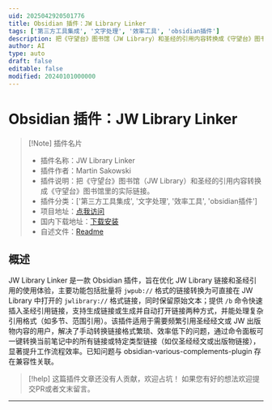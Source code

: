 ```yaml
---
uid: 2025042920501776
title: Obsidian 插件：JW Library Linker
tags: ['第三方工具集成', '文字处理', '效率工具', 'obsidian插件']
description: 把《守望台》图书馆（JW Library）和圣经的引用内容转换成《守望台》图书馆里的实际链接。
author: AI
type: auto
draft: false
editable: false
modified: 20240101000000
---
```


# Obsidian 插件：JW Library Linker

> [!Note] 插件名片
> - 插件名称：JW Library Linker
> - 插件作者：Martin Sakowski
> - 插件说明：把《守望台》图书馆（JW Library）和圣经的引用内容转换成《守望台》图书馆里的实际链接。
> - 插件分类：['第三方工具集成', '文字处理', '效率工具', 'obsidian插件']
> - 项目地址：[点我访问](https://github.com/msakowski/obsidian-library-linker)
> - 国内下载地址：[下载安装](https://pkmer.cn/products/plugin/pluginMarket/?jw-library-linker)
> - 自述文件：[Readme](https://ghproxy.net/https://raw.githubusercontent.com/msakowski/obsidian-library-linker/main/README.md)



## 概述

JW Library Linker 是一款 Obsidian 插件，旨在优化 JW Library 链接和圣经引用的使用体验，主要功能包括批量将 `jwpub://` 格式的链接转换为可直接在 JW Library 中打开的 `jwlibrary://` 格式链接，同时保留原始文本；提供 `/b` 命令快速插入圣经引用链接，支持生成链接或生成并自动打开链接两种方式，并能处理复杂引用格式（如多节、范围引用）。该插件适用于需要频繁引用圣经经文或 JW 出版物内容的用户，解决了手动转换链接格式繁琐、效率低下的问题，通过命令面板可一键转换当前笔记中的所有链接或特定类型链接（如仅圣经经文或出版物链接），显著提升工作流程效率。已知问题与 obsidian-various-complements-plugin 存在兼容性关联。


> [!help] 
> 这篇插件文章还没有人贡献，欢迎占坑！
> 如果您有好的想法欢迎提交PR或者文末留言。
> 

---



